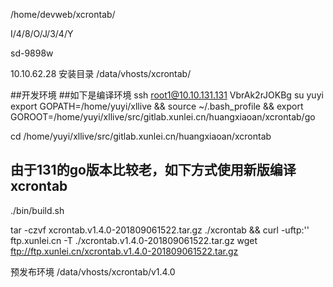 /home/devweb/xcrontab/

I/4/8/O/J/3/4/Y

sd-9898w

10.10.62.28 安装目录
/data/vhosts/xcrontab/


##开发环境
##如下是编译环境
ssh root1@10.10.131.131
VbrAk2rJOKBg
su yuyi
export GOPATH=/home/yuyi/xllive && source  ~/.bash_profile && export GOROOT=/home/yuyi/xllive/src/gitlab.xunlei.cn/huangxiaoan/xcrontab/go

cd /home/yuyi/xllive/src/gitlab.xunlei.cn/huangxiaoan/xcrontab

## 由于131的go版本比较老，如下方式使用新版编译xcrontab
./bin/build.sh

tar -czvf xcrontab.v1.4.0-201809061522.tar.gz ./xcrontab && curl -uftp:'' ftp.xunlei.cn -T ./xcrontab.v1.4.0-201809061522.tar.gz
wget ftp://ftp.xunlei.cn/xcrontab.v1.4.0-201809061522.tar.gz


预发布环境
/data/vhosts/xcrontab/v1.4.0

